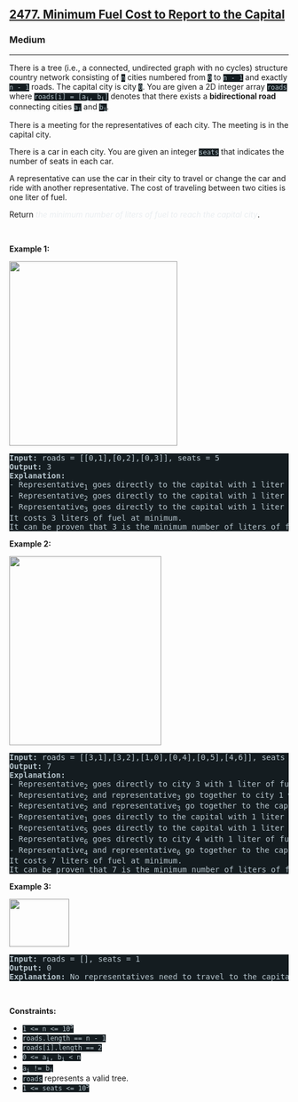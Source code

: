 <h2><a href="https://leetcode.com/problems/minimum-fuel-cost-to-report-to-the-capital/">2477. Minimum Fuel Cost to Report to the Capital</a></h2><h3>Medium</h3><hr><div><p>There is a tree (i.e., a connected, undirected graph with no cycles) structure country network consisting of <code style="background-color: rgb(20, 28, 32) !important; color: rgb(183, 198, 205) !important;">n</code> cities numbered from <code style="background-color: rgb(20, 28, 32) !important; color: rgb(183, 198, 205) !important;">0</code> to <code style="background-color: rgb(20, 28, 32) !important; color: rgb(183, 198, 205) !important;">n - 1</code> and exactly <code style="background-color: rgb(20, 28, 32) !important; color: rgb(183, 198, 205) !important;">n - 1</code> roads. The capital city is city <code style="background-color: rgb(20, 28, 32) !important; color: rgb(183, 198, 205) !important;">0</code>. You are given a 2D integer array <code style="background-color: rgb(20, 28, 32) !important; color: rgb(183, 198, 205) !important;">roads</code> where <code style="background-color: rgb(20, 28, 32) !important; color: rgb(183, 198, 205) !important;">roads[i] = [a<sub>i</sub>, b<sub>i</sub>]</code> denotes that there exists a <strong>bidirectional road</strong> connecting cities <code style="background-color: rgb(20, 28, 32) !important; color: rgb(183, 198, 205) !important;">a<sub>i</sub></code> and <code style="background-color: rgb(20, 28, 32) !important; color: rgb(183, 198, 205) !important;">b<sub>i</sub></code>.</p>

<p>There is a meeting for the representatives of each city. The meeting is in the capital city.</p>

<p>There is a car in each city. You are given an integer <code style="background-color: rgb(20, 28, 32) !important; color: rgb(183, 198, 205) !important;">seats</code> that indicates the number of seats in each car.</p>

<p>A representative can use the car in their city to travel or change the car and ride with another representative. The cost of traveling between two cities is one liter of fuel.</p>

<p>Return <em style="color: rgb(234, 238, 241) !important;">the minimum number of liters of fuel to reach the capital city</em>.</p>

<p>&nbsp;</p>
<p><strong class="example">Example 1:</strong></p>
<img alt="" src="https://assets.leetcode.com/uploads/2022/09/22/a4c380025e3ff0c379525e96a7d63a3.png" style="width: 303px; height: 332px; filter: saturate(0.9) brightness(0.8); color: rgb(194, 207, 214) !important;">
<pre style="background-color: rgb(20, 28, 32) !important; color: rgb(183, 198, 206) !important;"><strong>Input:</strong> roads = [[0,1],[0,2],[0,3]], seats = 5
<strong>Output:</strong> 3
<strong>Explanation:</strong> 
- Representative<sub>1</sub> goes directly to the capital with 1 liter of fuel.
- Representative<sub>2</sub> goes directly to the capital with 1 liter of fuel.
- Representative<sub>3</sub> goes directly to the capital with 1 liter of fuel.
It costs 3 liters of fuel at minimum. 
It can be proven that 3 is the minimum number of liters of fuel needed.
</pre>

<p><strong class="example">Example 2:</strong></p>
<img alt="" src="https://assets.leetcode.com/uploads/2022/11/16/2.png" style="width: 274px; height: 340px; filter: saturate(0.9) brightness(0.8);">
<pre style="background-color: rgb(20, 28, 32) !important; color: rgb(183, 198, 206) !important;"><strong>Input:</strong> roads = [[3,1],[3,2],[1,0],[0,4],[0,5],[4,6]], seats = 2
<strong>Output:</strong> 7
<strong>Explanation:</strong> 
- Representative<sub>2</sub> goes directly to city 3 with 1 liter of fuel.
- Representative<sub>2</sub> and representative<sub>3</sub> go together to city 1 with 1 liter of fuel.
- Representative<sub>2</sub> and representative<sub>3</sub> go together to the capital with 1 liter of fuel.
- Representative<sub>1</sub> goes directly to the capital with 1 liter of fuel.
- Representative<sub>5</sub> goes directly to the capital with 1 liter of fuel.
- Representative<sub>6</sub> goes directly to city 4 with 1 liter of fuel.
- Representative<sub>4</sub> and representative<sub>6</sub> go together to the capital with 1 liter of fuel.
It costs 7 liters of fuel at minimum. 
It can be proven that 7 is the minimum number of liters of fuel needed.
</pre>

<p><strong class="example">Example 3:</strong></p>
<img alt="" src="https://assets.leetcode.com/uploads/2022/09/27/efcf7f7be6830b8763639cfd01b690a.png" style="width: 108px; height: 86px; filter: saturate(0.9) brightness(0.8);">
<pre style="background-color: rgb(20, 28, 32) !important; color: rgb(183, 198, 206) !important;"><strong>Input:</strong> roads = [], seats = 1
<strong>Output:</strong> 0
<strong>Explanation:</strong> No representatives need to travel to the capital city.
</pre>

<p>&nbsp;</p>
<p><strong>Constraints:</strong></p>

<ul>
	<li><code style="background-color: rgb(20, 28, 32) !important; color: rgb(183, 198, 205) !important;">1 &lt;= n &lt;= 10<sup>5</sup></code></li>
	<li><code style="background-color: rgb(20, 28, 32) !important; color: rgb(183, 198, 205) !important;">roads.length == n - 1</code></li>
	<li><code style="background-color: rgb(20, 28, 32) !important; color: rgb(183, 198, 205) !important;">roads[i].length == 2</code></li>
	<li><code style="background-color: rgb(20, 28, 32) !important; color: rgb(183, 198, 205) !important;">0 &lt;= a<sub>i</sub>, b<sub>i</sub> &lt; n</code></li>
	<li><code style="background-color: rgb(20, 28, 32) !important; color: rgb(183, 198, 205) !important;">a<sub>i</sub> != b<sub>i</sub></code></li>
	<li><code style="background-color: rgb(20, 28, 32) !important; color: rgb(183, 198, 205) !important;">roads</code> represents a valid tree.</li>
	<li><code style="background-color: rgb(20, 28, 32) !important; color: rgb(183, 198, 205) !important;">1 &lt;= seats &lt;= 10<sup>5</sup></code></li>
</ul>
</div>